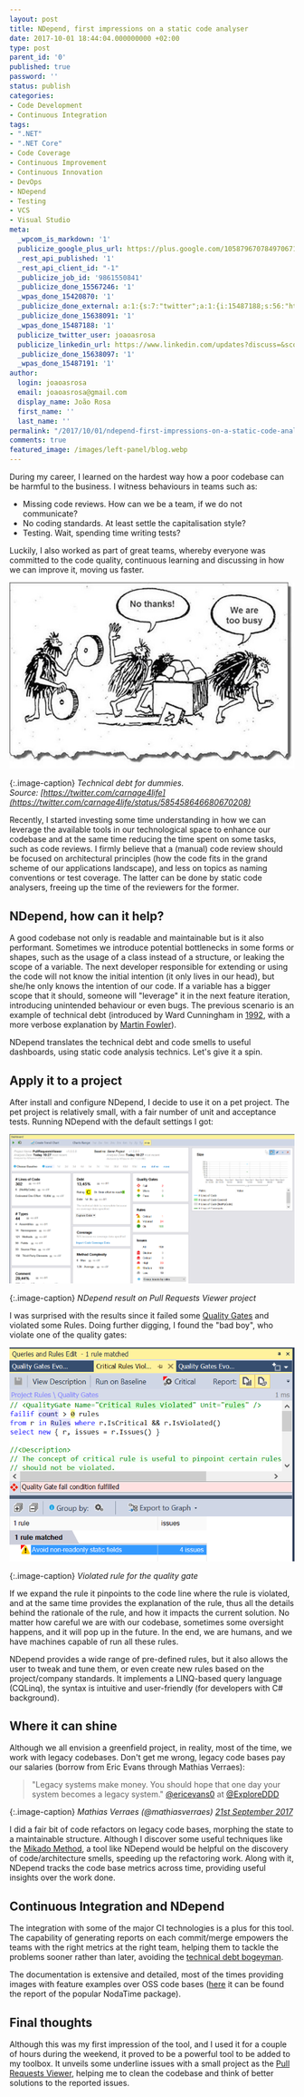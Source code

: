 ```yaml
---
layout: post
title: NDepend, first impressions on a static code analyser
date: 2017-10-01 18:44:04.000000000 +02:00
type: post
parent_id: '0'
published: true
password: ''
status: publish
categories:
- Code Development
- Continuous Integration
tags:
- ".NET"
- ".NET Core"
- Code Coverage
- Continuous Improvement
- Continuous Innovation
- DevOps
- NDepend
- Testing
- VCS
- Visual Studio
meta:
  _wpcom_is_markdown: '1'
  publicize_google_plus_url: https://plus.google.com/105879670784970671735/posts/RZ17Zr1kgi3
  _rest_api_published: '1'
  _rest_api_client_id: "-1"
  _publicize_job_id: '9861550841'
  _publicize_done_15567246: '1'
  _wpas_done_15420870: '1'
  _publicize_done_external: a:1:{s:7:"twitter";a:1:{i:15487188;s:56:"https://twitter.com/joaoasrosa/status/914531416196698118";}}
  _publicize_done_15638091: '1'
  _wpas_done_15487188: '1'
  publicize_twitter_user: joaoasrosa
  publicize_linkedin_url: https://www.linkedin.com/updates?discuss=&scope=27794317&stype=M&topic=6320297110621212672&type=U&a=pcHI
  _publicize_done_15638097: '1'
  _wpas_done_15487191: '1'
author:
  login: joaoasrosa
  email: joaoasrosa@gmail.com
  display_name: João Rosa
  first_name: ''
  last_name: ''
permalink: "/2017/10/01/ndepend-first-impressions-on-a-static-code-analyser/"
comments: true
featured_image: /images/left-panel/blog.webp
---
```

During my career, I learned on the hardest way how a poor codebase can be harmful to the business. I witness behaviours in teams such as:

*   Missing code reviews. How can we be a team, if we do not communicate?
*   No coding standards. At least settle the capitalisation style?
*   Testing. Wait, spending time writing tests?

Luckily, I also worked as part of great teams, whereby everyone was committed to the code quality, continuous learning and discussing in how we can improve it, moving us faster.

![Technical debt for dummies](/images/assets/cb_3ijuugaaa7_4.jpg)

{:.image-caption}
*Technical debt for dummies. Source: [https://twitter.com/carnage4life](https://twitter.com/carnage4life/status/585458646680670208)*

Recently, I started investing some time understanding in how we can leverage the available tools in our technological space to enhance our codebase and at the same time reducing the time spent on some tasks, such as code reviews. I firmly believe that a (manual) code review should be focused on architectural principles (how the code fits in the grand scheme of our applications landscape), and less on topics as naming conventions or test coverage. The latter can be done by static code analysers, freeing up the time of the reviewers for the former.

NDepend, how can it help?
-------------------------

A good codebase not only is readable and maintainable but is it also performant. Sometimes we introduce potential bottlenecks in some forms or shapes, such as the usage of a class instead of a structure, or leaking the scope of a variable. The next developer responsible for extending or using the code will not know the initial intention (it only lives in our head), but she/he only knows the intention of our code. If a variable has a bigger scope that it should, someone will "leverage" it in the next feature iteration, introducing unintended behaviour or even bugs. The previous scenario is an example of technical debt (introduced by Ward Cunningham in [1992](http://c2.com/doc/oopsla92.html), with a more verbose explanation by [Martin Fowler](https://martinfowler.com/bliki/TechnicalDebt.html)).

NDepend translates the technical debt and code smells to useful dashboards, using static code analysis technics. Let's give it a spin.

Apply it to a project
---------------------

After install and configure NDepend, I decide to use it on a pet project. The pet project is relatively small, with a fair number of unit and acceptance tests. Running NDepend with the default settings I got:

![PullRequestsViewer_NDepend_Dashboard](/images/assets/pullrequestsviewer_ndepend_dashboard.png)

{:.image-caption}
*NDepend result on Pull Requests Viewer project*

I was surprised with the results since it failed some [Quality Gates](https://www.ndepend.com/docs/quality-gates) and violated some Rules. Doing further digging, I found the "bad boy", who violate one of the quality gates:

![PullRequestsViewer_NDepend_RulesViolated](/images/assets/pullrequestsviewer_ndepend_rulesviolated.png)

{:.image-caption}
*Violated rule for the quality gate*

If we expand the rule it pinpoints to the code line where the rule is violated, and at the same time provides the explanation of the rule, thus all the details behind the rationale of the rule, and how it impacts the current solution. No matter how careful we are with our codebase, sometimes some oversight happens, and it will pop up in the future. In the end, we are humans, and we have machines capable of run all these rules.

NDepend provides a wide range of pre-defined rules, but it also allows the user to tweak and tune them, or even create new rules based on the project/company standards. It implements a LINQ-based query language (CQLinq), the syntax is intuitive and user-friendly (for developers with C# background).

Where it can shine
------------------

Although we all envision a greenfield project, in reality, most of the time, we work with legacy codebases. Don't get me wrong, legacy code bases pay our salaries (borrow from Eric Evans through Mathias Verraes‏):

> "Legacy systems make money. You should hope that one day your system becomes a legacy system." [@ericevans0](https://twitter.com/ericevans0) at [@ExploreDDD](https://twitter.com/ExploreDDD)
 
{:.image-caption}
*Mathias Verraes (@mathiasverraes) [21st September 2017](https://twitter.com/mathiasverraes/status/910678206985973760)*

I did a fair bit of code refactors on legacy code bases, morphing the state to a maintainable structure. Although I discover some useful techniques like the [Mikado Method](https://www.manning.com/books/the-mikado-method), a tool like NDepend would be helpful on the discovery of code/architecture smells, speeding up the refactoring work. Along with it, NDepend tracks the code base metrics across time, providing useful insights over the work done.

Continuous Integration and NDepend
----------------------------------

The integration with some of the major CI technologies is a plus for this tool. The capability of generating reports on each commit/merge empowers the teams with the right metrics at the right team, helping them to tackle the problems sooner rather than later, avoiding the [technical debt bogeyman](https://www.ndepend.com/docs/technical-debt).

The documentation is extensive and detailed, most of the times providing images with feature examples over OSS code bases ([here](https://www.ndepend.com/Sample-Reports/OnNodaTime/NDependReport.html#Main) it can be found the report of the popular NodaTime package).

Final thoughts
--------------

Although this was my first impression of the tool, and I used it for a couple of hours during the weekend, it proved to be a powerful tool to be added to my toolbox. It unveils some underline issues with a small project as the [Pull Requests Viewer](https://github.com/joaoasrosa/pullrequests-viewer), helping me to clean the codebase and think of better solutions to the reported issues.

